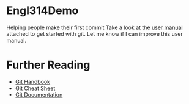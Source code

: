 # Engl314Demo
Helping people make their first commit
Take a look at the [user manual](./Git-UserManual.pdf) attached to get started with git.
Let me know if I can improve this user manual.

# Further Reading
- [Git Handbook](https://guides.github.com/introduction/git-handbook/)
- [Git Cheat Sheet](https://education.github.com/git-cheat-sheet-education.pdf)
- [Git Documentation](https://git-scm.com/doc)